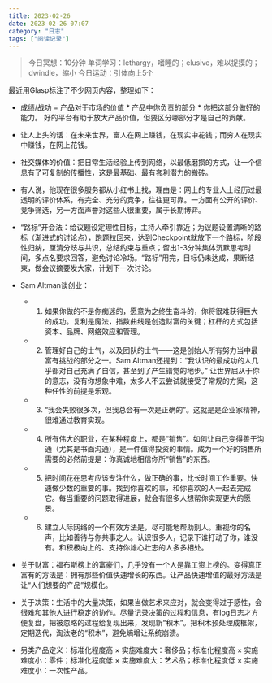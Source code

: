 ```yaml
---
title: 2023-02-26
date: 2023-02-26 07:07 
category: "日志"
tags: ["阅读记录"]
---
```


> 今日冥想：10分钟
> 单词学习：lethargy，嗜睡的；elusive，难以捉摸的；dwindle，缩小
> 今日运动：引体向上5个

最近用Glasp标注了不少网页内容，整理如下：

- 成绩/战功 = 产品对于市场的价值 * 产品中你负责的部分 * 你把这部分做好的能力。 好的平台有助于放大产品价值，但要区分哪部分才是自己的贡献。

- 让人上头的话：在未来世界，富人在网上赚钱，在现实中花钱；而穷人在现实中赚钱，在网上花钱。

- 社交媒体的价值：把日常生活经验上传到网络，以最低磨损的方式，让一个信息有了可复制的传播性，这是最基础、最有套利潜力的搬砖。

- 有人说，他现在很多服务都从小红书上找，理由是：网上的专业人士经历过最透明的评价体系，有完全、充分的竞争，往往更可靠。一方面有公开的评价、竞争筛选，另一方面声誉对这些人很重要，属于长期博弈。

- “路标”开会法：给议题设定理性目标，主持人牵引靠近；为议题设置清晰的路标（渐进式的讨论点），跑题拉回来，达到Checkpoint就放下一个路标，阶段性归纳，厘清分歧与共识，总结约束与重点；留出1-3分钟集体沉默思考时间，多点名要求回答，避免讨论冷场。“路标”用完，目标仍未达成，果断结束，做会议摘要发大家，计划下一次讨论。


- Sam Altman谈创业：
	- 1. 如果你做的不是你痴迷的，愿意为之终生奋斗的，你将很难获得巨大的成功。复利是魔法，指数曲线是创造财富的关键；杠杆的方式包括资本、品牌、网络效应和管理。 
	- 2. 管理好自己的士气，以及团队的士气——这是创始人所有努力当中最富有挑战的部分之一。Sam Altman还提到：“我认识的最成功的人几乎都对自己充满了自信，甚至到了产生错觉的地步。”  让世界屈从于你的意志，没有你想象中难，太多人不去尝试就接受了常规的方案，这种任性的前提是乐观。
	- 3. “我会失败很多次，但我总会有一次是正确的”。这就是是企业家精神，很难通过教育实现。 
	- 4. 所有伟大的职业，在某种程度上，都是“销售”。如何让自己变得善于沟通（尤其是书面沟通），是一件值得投资的事情。成为一个好的销售所需要的必然前提是：你真诚地相信你所“销售”的东西。
	- 5. 把时间花在思考应该专注什么，做正确的事，比长时间工作重要。快速做少数的重要的事。找到你喜欢的事，和你喜欢的人一起去完成它。每当重要的问题取得进展，就会有很多人想帮你实现更大的愿景。
	- 6. 建立人际网络的一个有效方法是，尽可能地帮助别人。重视你的名声，比如善待与你共事之人。认识很多人，记录下谁打动了你，谁没有。和积极向上的、支持你雄心壮志的人多多相处。

- 关于财富：福布斯榜上的富豪们，几乎没有一个人是靠工资上榜的。变得真正富有的方法是：拥有那些价值快速增长的东西。让产品快速增值的最好方法是让“人们想要的产品”规模化。

- 关于决策：生活中的大量决策，如果当做艺术来应对，就会变得过于感性，会很难和其他人进行稳定的协作。尽量记录决策的过程和信息，有log日志才方便复盘，把被忽略的过程给复现出来，发现新“积木”。把积木预处理成框架，定期迭代，淘汰老的“积木”，避免熵增让系统崩溃。

- 另类产品定义：标准化程度高 × 实施难度大：奢侈品；标准化程度高 × 实施难度小：零件；标准化程度低 × 实施难度大：艺术品；标准化程度低 × 实施难度小：一次性产品。
